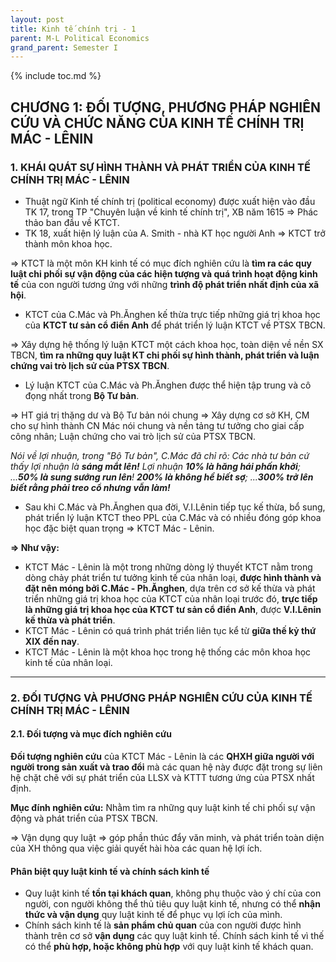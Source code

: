 ```yaml
---
layout: post
title: Kinh tế chính trị - 1
parent: M-L Political Economics
grand_parent: Semester I
---
```


{% include toc.md %}

## CHƯƠNG 1: ĐỐI TƯỢNG, PHƯƠNG PHÁP NGHIÊN CỨU VÀ CHỨC NĂNG CỦA KINH TẾ CHÍNH TRỊ MÁC - LÊNIN

### 1. KHÁI QUÁT SỰ HÌNH THÀNH VÀ PHÁT TRIỂN CỦA KINH TẾ CHÍNH TRỊ MÁC - LÊNIN
- Thuật ngữ Kinh tế chính trị (political economy) được xuất hiện vào đầu TK 17, trong TP "Chuyên luận về kinh tế chính trị", XB năm 1615 => Phác thảo ban đầu về KTCT.
- TK 18, xuất hiện lý luận của A. Smith - nhà KT học người Anh => KTCT trở thành môn khoa học.

=> KTCT là một môn KH kinh tế có mục đích nghiên cứu là **tìm ra các quy luật chi phối sự vận động của các hiện tượng và quá trình hoạt động kinh tế** của con người tương ứng với những **trình độ phát triển nhất định của xã hội**.

- KTCT của C.Mác và Ph.Ănghen kế thừa trực tiếp những giá trị khoa học của **KTCT tư sản cổ điển Anh** để phát triển lý luận KTCT về PTSX TBCN.

=> Xây dựng hệ thống lý luận KTCT một cách khoa học, toàn diện về nền SX TBCN, **tìm ra những quy luật KT chi phối sự hình thành, phát triển và luận chứng vai trò lịch sử của PTSX TBCN**.

- Lý luận KTCT của C.Mác và Ph.Ănghen được thể hiện tập trung và cô đọng nhất trong **Bộ Tư bản**.

=> HT giá trị thặng dư và Bộ Tư bản nói chung => Xây dựng cơ sở KH, CM cho sự hình thành CN Mác nói chung và nền tảng tư tưởng cho giai cấp công nhân; Luận chứng cho vai trò lịch sử của PTSX TBCN.

*Nói về lợi nhuận, trong "Bộ Tư bản", C.Mác đã chỉ rõ: Các nhà tư bản cứ thấy lợi nhuận là **sáng mắt lên!** Lợi nhuận **10% là hăng hái phấn khởi**; ...**50% là sung sướng run lên**! **200% là không hề biết sợ**; ...**300% trở lên biết rằng phải treo cổ nhưng vẫn làm!***

- Sau khi C.Mác và Ph.Ănghen qua đời, V.I.Lênin tiếp tục kế thừa, bổ sung, phát triển lý luận KTCT theo PPL của C.Mác và có nhiều đóng góp khoa học đặc biệt quan trọng => KTCT Mác - Lênin.

**=> Như vậy:**

- KTCT Mác - Lênin là một trong những dòng lý thuyết KTCT nằm trong dòng chảy phát triển tư tưởng kinh tế của nhân loại, **được hình thành và đặt nên móng bởi C.Mác - Ph.Ănghen**, dựa trên cơ sở kế thừa và phát triển những giá trị khoa học của KTCT của nhân loại trước đó, **trực tiếp là những giá trị khoa học của KTCT tư sản cổ điển Anh**, được **V.I.Lênin kế thừa và phát triển**.
- KTCT Mác - Lênin có quá trình phát triển liên tục kể từ **giữa thế kỷ thứ XIX đến nay**.
- KTCT Mác - Lênin là một khoa học trong hệ thống các môn khoa học kinh tế của nhân loại.

---

### 2. ĐỐI TƯỢNG VÀ PHƯƠNG PHÁP NGHIÊN CỨU CỦA KINH TẾ CHÍNH TRỊ MÁC - LÊNIN
#### 2.1. Đối tượng và mục đích nghiên cứu

**Đối tượng nghiên cứu** của KTCT Mác - Lênin là các **QHXH giữa người với người trong sản xuất và trao đổi** mà các quan hệ này được đặt trong sự liên hệ chặt chẽ với sự phát triển của LLSX và KTTT tương ứng của PTSX nhất định.

**Mục đính nghiên cứu:**
Nhằm tìm ra những quy luật kinh tế chi phối sự vận động và phát triển của PTSX TBCN.

=> Vận dụng quy luật => góp phần thúc đẩy văn minh, và phát triển toàn diện của XH thông qua việc giải quyết hài hòa các quan hệ lợi ích.

#### Phân biệt quy luật kinh tế và chính sách kinh tế

- Quy luật kinh tế **tồn tại khách quan**, không phụ thuộc vào ý chí của con người, con người không thể thủ tiêu quy luật kinh tế, nhưng có thể **nhận thức và vận dụng** quy luật kinh tế để phục vụ lợi ích của mình.
- Chính sách kinh tế là **sản phẩm chủ quan** của con người được hình thành trên cơ sở **vận dụng** các quy luật kinh tế. Chính sách kinh tế vì thế có thể **phù hợp, hoặc không phù hợp** với quy luật kinh tế khách quan.